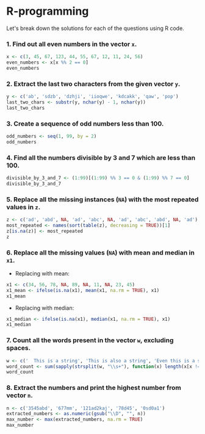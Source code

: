# R-programming

Let's break down the solutions for each of the questions using R code.

### 1. Find out all even numbers in the vector `x`.
```r
x <- c(3, 45, 67, 123, 44, 55, 67, 12, 11, 24, 56)
even_numbers <- x[x %% 2 == 0]
even_numbers
```

### 2. Extract the last two characters from the given vector `y`.
```r
y <- c('ab', 'sdzb', 'dzhji', 'iioqwe', 'kdcakk', 'qaw', 'pop')
last_two_chars <- substr(y, nchar(y) - 1, nchar(y))
last_two_chars
```

### 3. Create a sequence of odd numbers less than 100.
```r
odd_numbers <- seq(1, 99, by = 2)
odd_numbers
```

### 4. Find all the numbers divisible by 3 and 7 which are less than 100.
```r
divisible_by_3_and_7 <- (1:99)[(1:99) %% 3 == 0 & (1:99) %% 7 == 0]
divisible_by_3_and_7
```

### 5. Replace all the missing instances (`NA`) with the most repeated values in `z`.
```r
z <- c('ad', 'abd', NA, 'ad', 'abc', NA, 'ad', 'abc', 'abd', NA, 'ad')
most_repeated <- names(sort(table(z), decreasing = TRUE))[1]
z[is.na(z)] <- most_repeated
z
```

### 6. Replace all the missing values (`NA`) with mean and median in `x1`.
- Replacing with mean:
```r
x1 <- c(34, 56, 78, NA, 89, NA, 11, NA, 23, 45)
x1_mean <- ifelse(is.na(x1), mean(x1, na.rm = TRUE), x1)
x1_mean
```
- Replacing with median:
```r
x1_median <- ifelse(is.na(x1), median(x1, na.rm = TRUE), x1)
x1_median
```

### 7. Count all the words present in the vector `w`, excluding spaces.
```r
w <- c('  This is a string', 'This is also a string', 'Even this is a string  ', 'this is not')
word_count <- sum(sapply(strsplit(w, "\\s+"), function(x) length(x[x != ""])))
word_count
```

### 8. Extract the numbers and print the highest number from vector `n`.
```r
n <- c('3545abd', '677mm', '121ad2kaj', '78d45', '0sd0a1')
extracted_numbers <- as.numeric(gsub("\\D", "", n))
max_number <- max(extracted_numbers, na.rm = TRUE)
max_number
```
